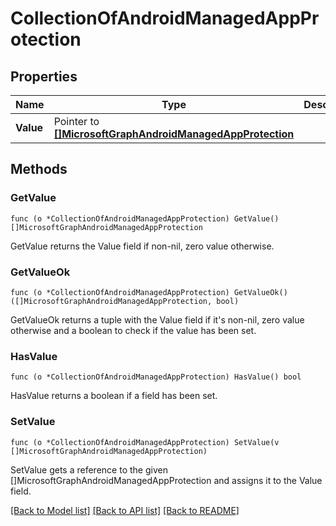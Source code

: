 # CollectionOfAndroidManagedAppProtection

## Properties

Name | Type | Description | Notes
------------ | ------------- | ------------- | -------------
**Value** | Pointer to [**[]MicrosoftGraphAndroidManagedAppProtection**](microsoft.graph.androidManagedAppProtection.md) |  | [optional] 

## Methods

### GetValue

`func (o *CollectionOfAndroidManagedAppProtection) GetValue() []MicrosoftGraphAndroidManagedAppProtection`

GetValue returns the Value field if non-nil, zero value otherwise.

### GetValueOk

`func (o *CollectionOfAndroidManagedAppProtection) GetValueOk() ([]MicrosoftGraphAndroidManagedAppProtection, bool)`

GetValueOk returns a tuple with the Value field if it's non-nil, zero value otherwise
and a boolean to check if the value has been set.

### HasValue

`func (o *CollectionOfAndroidManagedAppProtection) HasValue() bool`

HasValue returns a boolean if a field has been set.

### SetValue

`func (o *CollectionOfAndroidManagedAppProtection) SetValue(v []MicrosoftGraphAndroidManagedAppProtection)`

SetValue gets a reference to the given []MicrosoftGraphAndroidManagedAppProtection and assigns it to the Value field.


[[Back to Model list]](../README.md#documentation-for-models) [[Back to API list]](../README.md#documentation-for-api-endpoints) [[Back to README]](../README.md)


